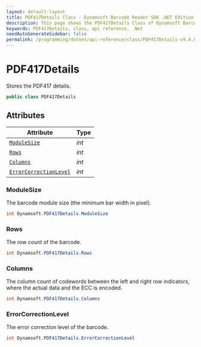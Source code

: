 ```yaml
---
layout: default-layout
title: PDF417Details Class - Dynamsoft Barcode Reader SDK .NET Edition API Reference
description: This page shows the PDF417Details Class of Dynamsoft Barcode Reader SDK .NET Edition.
keywords: PDF417Details, class, api reference, .Net
needAutoGenerateSidebar: false
permalink: /programming/dotnet/api-reference/class/PDF417Details-v9.4.0.html
---
```



# PDF417Details
Stores the PDF417 details.

```csharp
public class PDF417Details
```  

## Attributes
  
| Attribute | Type |
|---------- | ---- |
| [`ModuleSize`](#modulesize) | *int* |
| [`Rows`](#rows) | *int* |
| [`Columns`](#columns) | *int* |
| [`ErrorCorrectionLevel`](#errorcorrectionlevel) | *int* |


### ModuleSize
The barcode module size (the minimum bar width in pixel).

```csharp
int Dynamsoft.PDF417Details.ModuleSize
```

### Rows
The row count of the barcode.

```csharp
int Dynamsoft.PDF417Details.Rows
```

### Columns
The column count of codewords between the left and right row indicators, where the actual data and the ECC is encoded.


```csharp
int Dynamsoft.PDF417Details.Columns
```

### ErrorCorrectionLevel
The error correction level of the barcode.

```csharp
int Dynamsoft.PDF417Details.ErrorCorrectionLevel
```
